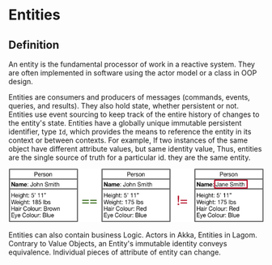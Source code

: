 # Entities

## Definition 
An entity is the fundamental processor of work in a reactive system. They are
often implemented in software using the actor model or a class in OOP design.  

Entities are consumers and producers of messages (commands, events, queries, 
and results). They also hold state, whether persistent or not. Entities use 
event sourcing to keep track of the entire history of changes to the entity's
state.  Entities have a globally unique immutable persistent identifier, 
type `Id`, which provides the means to reference the entity in its context or
between contexts.  For example, If two instances of the same object have different attribute values, but same identity value, 
Thus, entities are the single source of truth for a particular id. 
they are the same entity.

![Entities](images/entities.png "Entities")

Entities can also contain business Logic. Actors in Akka, Entities in Lagom. 
Contrary to Value Objects, an Entity's immutable identity conveys equivalence.
Individual pieces of attribute of entity can change.
